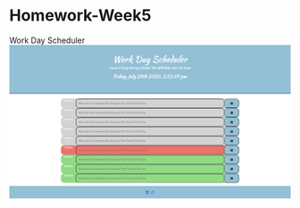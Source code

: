 # Homework-Week5
Work Day Scheduler
<img src='image/Work Day Scheduler.png' alt='Daily Activity Scheduler Application'>